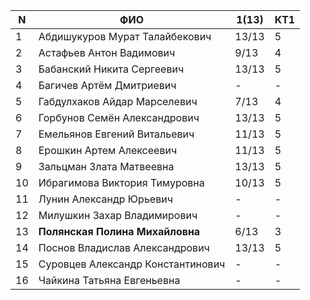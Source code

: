 
| N   | ФИО                               | 1(13) | КТ1 |
| --- | --------------------------------- | ----- | --- |
| 1   | Абдишукуров Мурат Талайбекович    | 13/13 | 5   |
| 2   | Астафьев Антон Вадимович          | 9/13  | 4   |
| 3   | Бабанский Никита Сергеевич        | 13/13 | 5   |
| 4   | Багичев Артём Дмитриевич          | -     | -   |
| 5   | Габдулхаков Айдар Марселевич      | 7/13  | 4   |
| 6   | Горбунов Семён Александрович      | 13/13 | 5   |
| 7   | Емельянов Евгений Витальевич      | 11/13 | 5   |
| 8   | Ерошкин Артем Алексеевич          | 11/13 | 5   |
| 9   | Зальцман Злата Матвеевна          | 13/13 | 5   |
| 10  | Ибрагимова Виктория Тимуровна     | 10/13 | 5   |
| 11  | Лунин Александр Юрьевич           | -     | -   |
| 12  | Милушкин Захар Владимирович       | -     | -   |
| 13  | **Полянская Полина Михайловна**   | 6/13  | 3   |
| 14  | Поснов Владислав Александрович    | 13/13 | 5   |
| 15  | Суровцев Александр Константинович | -     | -   |
| 16  | Чайкина Татьяна Евгеньевна        | -     | -   |


